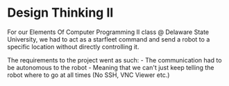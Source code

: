 # Design Thinking II
For our Elements Of Computer Programming II class @ Delaware State University, we had to act as a starfleet command and send a robot to a specific location without directly controlling it.

The requirements to the project went as such:
     - The communication had to be autonomous to the robot
          - Meaning that we can't just keep telling the robot where to go at all times (No SSH, VNC Viewer etc.)
     
